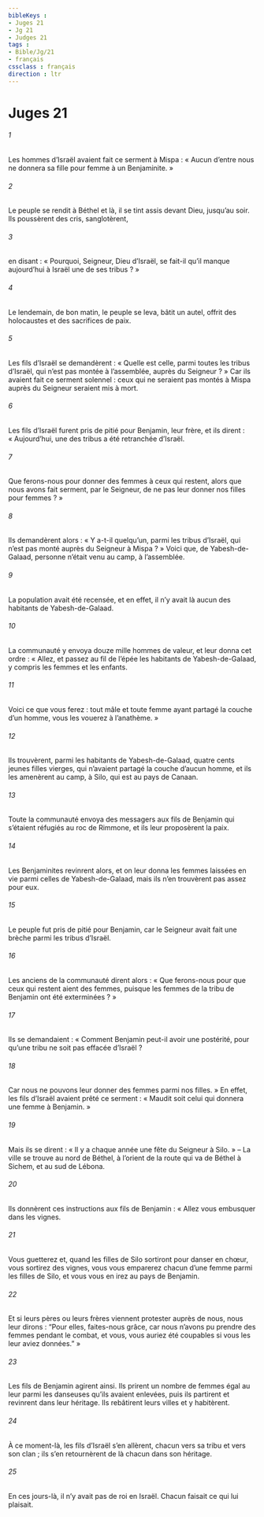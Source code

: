 ```yaml
---
bibleKeys : 
- Juges 21
- Jg 21
- Judges 21
tags : 
- Bible/Jg/21
- français
cssclass : français
direction : ltr
---
```


# Juges 21

###### 1
Les hommes d’Israël avaient fait ce serment à Mispa : « Aucun d’entre nous ne donnera sa fille pour femme à un Benjaminite. »
###### 2
Le peuple se rendit à Béthel et là, il se tint assis devant Dieu, jusqu’au soir. Ils poussèrent des cris, sanglotèrent,
###### 3
en disant : « Pourquoi, Seigneur, Dieu d’Israël, se fait-il qu’il manque aujourd’hui à Israël une de ses tribus ? »
###### 4
Le lendemain, de bon matin, le peuple se leva, bâtit un autel, offrit des holocaustes et des sacrifices de paix.
###### 5
Les fils d’Israël se demandèrent : « Quelle est celle, parmi toutes les tribus d’Israël, qui n’est pas montée à l’assemblée, auprès du Seigneur ? » Car ils avaient fait ce serment solennel : ceux qui ne seraient pas montés à Mispa auprès du Seigneur seraient mis à mort.
###### 6
Les fils d’Israël furent pris de pitié pour Benjamin, leur frère, et ils dirent : « Aujourd’hui, une des tribus a été retranchée d’Israël.
###### 7
Que ferons-nous pour donner des femmes à ceux qui restent, alors que nous avons fait serment, par le Seigneur, de ne pas leur donner nos filles pour femmes ? »
###### 8
Ils demandèrent alors : « Y a-t-il quelqu’un, parmi les tribus d’Israël, qui n’est pas monté auprès du Seigneur à Mispa ? » Voici que, de Yabesh-de-Galaad, personne n’était venu au camp, à l’assemblée.
###### 9
La population avait été recensée, et en effet, il n’y avait là aucun des habitants de Yabesh-de-Galaad.
###### 10
La communauté y envoya douze mille hommes de valeur, et leur donna cet ordre : « Allez, et passez au fil de l’épée les habitants de Yabesh-de-Galaad, y compris les femmes et les enfants.
###### 11
Voici ce que vous ferez : tout mâle et toute femme ayant partagé la couche d’un homme, vous les vouerez à l’anathème. »
###### 12
Ils trouvèrent, parmi les habitants de Yabesh-de-Galaad, quatre cents jeunes filles vierges, qui n’avaient partagé la couche d’aucun homme, et ils les amenèrent au camp, à Silo, qui est au pays de Canaan.
###### 13
Toute la communauté envoya des messagers aux fils de Benjamin qui s’étaient réfugiés au roc de Rimmone, et ils leur proposèrent la paix.
###### 14
Les Benjaminites revinrent alors, et on leur donna les femmes laissées en vie parmi celles de Yabesh-de-Galaad, mais ils n’en trouvèrent pas assez pour eux.
###### 15
Le peuple fut pris de pitié pour Benjamin, car le Seigneur avait fait une brèche parmi les tribus d’Israël.
###### 16
Les anciens de la communauté dirent alors : « Que ferons-nous pour que ceux qui restent aient des femmes, puisque les femmes de la tribu de Benjamin ont été exterminées ? »
###### 17
Ils se demandaient : « Comment Benjamin peut-il avoir une postérité, pour qu’une tribu ne soit pas effacée d’Israël ?
###### 18
Car nous ne pouvons leur donner des femmes parmi nos filles. » En effet, les fils d’Israël avaient prêté ce serment : « Maudit soit celui qui donnera une femme à Benjamin. »
###### 19
Mais ils se dirent : « Il y a chaque année une fête du Seigneur à Silo. » – La ville se trouve au nord de Béthel, à l’orient de la route qui va de Béthel à Sichem, et au sud de Lébona.
###### 20
Ils donnèrent ces instructions aux fils de Benjamin :
« Allez vous embusquer dans les vignes.
###### 21
Vous guetterez et, quand les filles de Silo sortiront pour danser en chœur, vous sortirez des vignes, vous vous emparerez chacun d’une femme parmi les filles de Silo, et vous vous en irez au pays de Benjamin.
###### 22
Et si leurs pères ou leurs frères viennent protester auprès de nous, nous leur dirons : “Pour elles, faites-nous grâce, car nous n’avons pu prendre des femmes pendant le combat, et vous, vous auriez été coupables si vous les leur aviez données.” »
###### 23
Les fils de Benjamin agirent ainsi. Ils prirent un nombre de femmes égal au leur parmi les danseuses qu’ils avaient enlevées, puis ils partirent et revinrent dans leur héritage. Ils rebâtirent leurs villes et y habitèrent.
###### 24
À ce moment-là, les fils d’Israël s’en allèrent, chacun vers sa tribu et vers son clan ; ils s’en retournèrent de là chacun dans son héritage.
###### 25
En ces jours-là, il n’y avait pas de roi en Israël. Chacun faisait ce qui lui plaisait.
